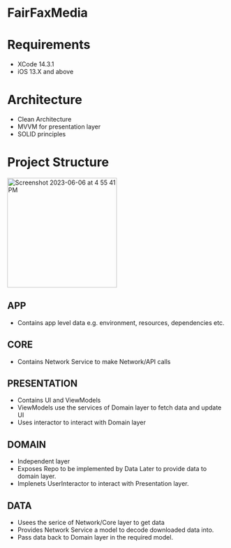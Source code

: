 # FairFaxMedia

# Requirements
- XCode 14.3.1
- iOS 13.X and above

# Architecture
- Clean Architecture
- MVVM for presentation layer
- SOLID principles

# Project Structure
<img width="251" alt="Screenshot 2023-06-06 at 4 55 41 PM" src="https://github.com/prakashojha/FairFaxMedia/assets/8487111/0a703e6a-073a-46fb-87ba-380212469a98">

## APP
- Contains app level data e.g. environment, resources, dependencies etc.
## CORE
- Contains Network Service to make Network/API calls
## PRESENTATION
- Contains UI and ViewModels
- ViewModels use the services of Domain layer to fetch data and update UI
- Uses interactor to interact with Domain layer
## DOMAIN
- Independent layer
- Exposes Repo to be implemented by Data Later to provide data to domain layer.
- Implenets UserInteractor to interact with Presentation layer.
## DATA
- Usees the serice of Network/Core layer to get data
- Provides Network Service a model to decode downloaded data into.
- Pass data back to Domain layer in the required model.

